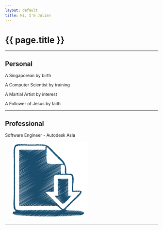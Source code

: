 ```yaml
---
layout: default
title: Hi, I'm Julian
---
```

# {{ page.title }}

---

## Personal
A Singaporean by birth

A Computer Scientist by training

A Martial Artist by interest

A Follower of Jesus by faith

---

## Professional
Software Engineer - Autodesk Asia

<html>
    <style>
    /* Hiding PDF Viewer elements */
    .toolbar { display: none !important; }
    #sidebarContainer { display: none !important; }
    </style>
    <object data="/files/resume/Resume_Julian_Teh.pdf" type="application/pdf" style="width:100%;height:70vw;" typemustmatch>
       <a class="link" href="https://resume.tehj.org">
            <img class="img-icon" src="/files/images/resume.png" alt="Resume"/>
        </a>
    </object>
</html>

---
